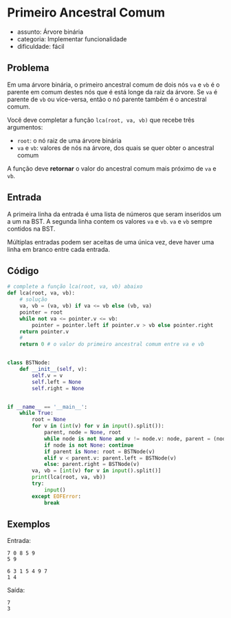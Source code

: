# Primeiro Ancestral Comum

-   assunto: Árvore binária
-   categoria: Implementar funcionalidade
-   dificuldade: fácil

## Problema

Em uma árvore binária, o primeiro ancestral comum de dois nós `va` e `vb` é o parente em comum destes nós que é está longe da raiz da árvore.
Se `va` é parente de `vb` ou vice-versa, então o nó parente também é o ancestral comum.

Você deve completar a função `lca(root, va, vb)` que recebe três argumentos:

-   `root`: o nó raiz de uma árvore binária
-   `va` e `vb`: valores de nós na árvore, dos quais se quer obter o ancestral comum

A função deve **retornar** o valor do ancestral comum mais próximo de `va` e `vb`.

## Entrada

A primeira linha da entrada é uma lista de números que seram inseridos um a um na BST.
A segunda linha contem os valores `va` e `vb`.
`va` e `vb` sempre contidos na BST.

Múltiplas entradas podem ser aceitas de uma única vez, deve haver uma linha em branco entre cada entrada.

## Código

```python
# complete a função lca(root, va, vb) abaixo
def lca(root, va, vb):
    # solução
    va, vb = (va, vb) if va <= vb else (vb, va)
    pointer = root
    while not va <= pointer.v <= vb:
        pointer = pointer.left if pointer.v > vb else pointer.right
    return pointer.v
    #
    return 0 # o valor do primeiro ancestral comum entre va e vb


class BSTNode:
    def __init__(self, v):
        self.v = v
        self.left = None
        self.right = None


if __name__ == '__main__':
    while True:
        root = None
        for v in (int(v) for v in input().split()):
            parent, node = None, root
            while node is not None and v != node.v: node, parent = (node.left if v < node.v else node.right), node
            if node is not None: continue
            if parent is None: root = BSTNode(v)
            elif v < parent.v: parent.left = BSTNode(v)
            else: parent.right = BSTNode(v)
        va, vb = [int(v) for v in input().split()]
        print(lca(root, va, vb))
        try:
            input()
        except EOFError:
            break
```

## Exemplos

Entrada:

```
7 0 8 5 9
5 9

6 3 1 5 4 9 7
1 4
```

Saída:

```
7
3
```

